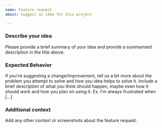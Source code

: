 ```yaml
---
name: Feature request
about: Suggest an idea for this project

---
```


### Describe your idea
Please provide a brief summary of your idea and provide a summarised description in the title above.

### Expected Behavior
If you're suggesting a change/improvement, tell us a bit more about the problem you attempt to solve and how you idea helps to solve it.
Include a brief description of what you think should happen, maybe even how it should work and how you plan on using it.
Ex. I'm always frustrated when [...]

### Additional context
Add any other context or screenshots about the feature request.
